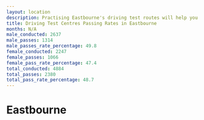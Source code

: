 ```yaml
---
layout: location
description: Practising Eastbourne's driving test routes will help you become more confident in your gear-changing abilities.
title: Driving Test Centres Passing Rates in Eastbourne
months: N/A
male_conducted: 2637
male_passes: 1314
male_passes_rate_percentage: 49.8
female_conducted: 2247
female_passes: 1066
female_pass_rate_percentage: 47.4
total_conducted: 4884
total_passes: 2380
total_pass_rate_percentage: 48.7
---
```


# Eastbourne
